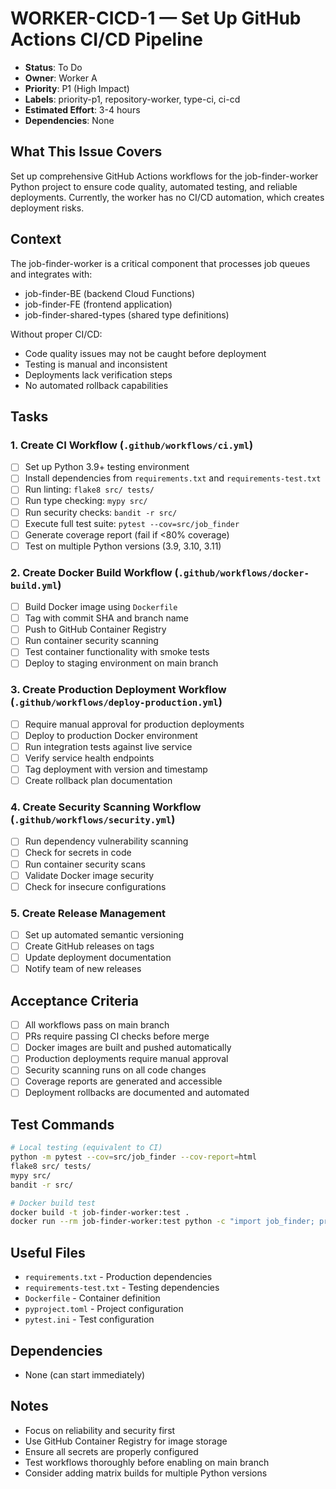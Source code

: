 # WORKER-CICD-1 — Set Up GitHub Actions CI/CD Pipeline

- **Status**: To Do
- **Owner**: Worker A
- **Priority**: P1 (High Impact)
- **Labels**: priority-p1, repository-worker, type-ci, ci-cd
- **Estimated Effort**: 3-4 hours
- **Dependencies**: None

## What This Issue Covers

Set up comprehensive GitHub Actions workflows for the job-finder-worker Python project to ensure code quality, automated testing, and reliable deployments. Currently, the worker has no CI/CD automation, which creates deployment risks.

## Context

The job-finder-worker is a critical component that processes job queues and integrates with:
- job-finder-BE (backend Cloud Functions)
- job-finder-FE (frontend application)
- job-finder-shared-types (shared type definitions)

Without proper CI/CD:
- Code quality issues may not be caught before deployment
- Testing is manual and inconsistent
- Deployments lack verification steps
- No automated rollback capabilities

## Tasks

### 1. Create CI Workflow (`.github/workflows/ci.yml`)
- [ ] Set up Python 3.9+ testing environment
- [ ] Install dependencies from `requirements.txt` and `requirements-test.txt`
- [ ] Run linting: `flake8 src/ tests/`
- [ ] Run type checking: `mypy src/`
- [ ] Run security checks: `bandit -r src/`
- [ ] Execute full test suite: `pytest --cov=src/job_finder`
- [ ] Generate coverage report (fail if <80% coverage)
- [ ] Test on multiple Python versions (3.9, 3.10, 3.11)

### 2. Create Docker Build Workflow (`.github/workflows/docker-build.yml`)
- [ ] Build Docker image using `Dockerfile`
- [ ] Tag with commit SHA and branch name
- [ ] Push to GitHub Container Registry
- [ ] Run container security scanning
- [ ] Test container functionality with smoke tests
- [ ] Deploy to staging environment on main branch

### 3. Create Production Deployment Workflow (`.github/workflows/deploy-production.yml`)
- [ ] Require manual approval for production deployments
- [ ] Deploy to production Docker environment
- [ ] Run integration tests against live service
- [ ] Verify service health endpoints
- [ ] Tag deployment with version and timestamp
- [ ] Create rollback plan documentation

### 4. Create Security Scanning Workflow (`.github/workflows/security.yml`)
- [ ] Run dependency vulnerability scanning
- [ ] Check for secrets in code
- [ ] Run container security scans
- [ ] Validate Docker image security
- [ ] Check for insecure configurations

### 5. Create Release Management
- [ ] Set up automated semantic versioning
- [ ] Create GitHub releases on tags
- [ ] Update deployment documentation
- [ ] Notify team of new releases

## Acceptance Criteria

- [ ] All workflows pass on main branch
- [ ] PRs require passing CI checks before merge
- [ ] Docker images are built and pushed automatically
- [ ] Production deployments require manual approval
- [ ] Security scanning runs on all code changes
- [ ] Coverage reports are generated and accessible
- [ ] Deployment rollbacks are documented and automated

## Test Commands

```bash
# Local testing (equivalent to CI)
python -m pytest --cov=src/job_finder --cov-report=html
flake8 src/ tests/
mypy src/
bandit -r src/

# Docker build test
docker build -t job-finder-worker:test .
docker run --rm job-finder-worker:test python -c "import job_finder; print('Import successful')"
```

## Useful Files

- `requirements.txt` - Production dependencies
- `requirements-test.txt` - Testing dependencies
- `Dockerfile` - Container definition
- `pyproject.toml` - Project configuration
- `pytest.ini` - Test configuration

## Dependencies

- None (can start immediately)

## Notes

- Focus on reliability and security first
- Use GitHub Container Registry for image storage
- Ensure all secrets are properly configured
- Test workflows thoroughly before enabling on main branch
- Consider adding matrix builds for multiple Python versions
